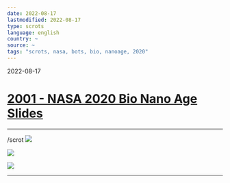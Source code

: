 ```yaml
---
date: 2022-08-17
lastmodified: 2022-08-17
type: scrots
language: english
country: ~
source: ~
tags: "scrots, nasa, bots, bio, nanoage, 2020"
---
```


2022-08-17

# [2001 - NASA 2020 Bio Nano Age Slides](2001%20-%20NASA%202020%20Bio%20Nano%20Age%20Slides.md)

---

/scrot
![](https://i.imgur.com/zN696xI.png)

![](https://i.imgur.com/9m4pmxD.png)

![](https://i.imgur.com/tcjqgLw.png)

---
